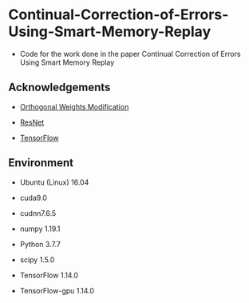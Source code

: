 # Continual-Correction-of-Errors-Using-Smart-Memory-Replay
- Code for the work done in the paper Continual Correction of Errors Using Smart Memory Replay

## Acknowledgements

- [Orthogonal Weights Modification](https://github.com/beijixiong3510/OWM)

- [ResNet](https://github.com/jiweibo/ImageNet)

- [TensorFlow](https://github.com/tensorflow/models)

## Environment

- Ubuntu (Linux) 16.04

- cuda9.0 

- cudnn7.6.5

- numpy 1.19.1

- Python 3.7.7

- scipy 1.5.0

- TensorFlow 1.14.0

- TensorFlow-gpu 1.14.0

